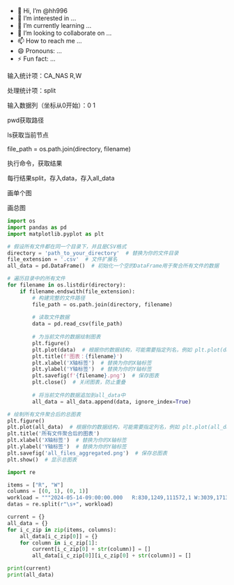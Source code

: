 - 👋 Hi, I’m @hh996
- 👀 I’m interested in ...
- 🌱 I’m currently learning ...
- 💞️ I’m looking to collaborate on ...
- 📫 How to reach me ...
- 😄 Pronouns: ...
- ⚡ Fun fact: ...

<!---
hh996/hh996 is a ✨ special ✨ repository because its `README.md` (this file) appears on your GitHub profile.
You can click the Preview link to take a look at your changes.
--->
输入统计项：CA_NAS R,W

处理统计项：split

输入数据列（坐标从0开始）：0 1

pwd获取路径

ls获取当前节点

file_path = os.path.join(directory, filename)

执行命令，获取结果

每行结果split，存入data，存入all_data

画单个图

画总图

```Python
import os
import pandas as pd
import matplotlib.pyplot as plt

# 假设所有文件都在同一个目录下，并且是CSV格式
directory = 'path_to_your_directory'  # 替换为你的文件目录
file_extension = '.csv'  # 文件扩展名
all_data = pd.DataFrame()  # 初始化一个空的DataFrame用于聚合所有文件的数据

# 遍历目录中的所有文件
for filename in os.listdir(directory):
    if filename.endswith(file_extension):
        # 构建完整的文件路径
        file_path = os.path.join(directory, filename)
        
        # 读取文件数据
        data = pd.read_csv(file_path)
        
        # 为当前文件的数据绘制图表
        plt.figure()
        plt.plot(data)  # 根据你的数据结构，可能需要指定列名，例如 plt.plot(data['column_name'])
        plt.title(f'图表：{filename}')
        plt.xlabel('X轴标签')  # 替换为你的X轴标签
        plt.ylabel('Y轴标签')  # 替换为你的Y轴标签
        plt.savefig(f'{filename}.png')  # 保存图表
        plt.close()  # 关闭图表，防止重叠
        
        # 将当前文件的数据追加到all_data中
        all_data = all_data.append(data, ignore_index=True)

# 绘制所有文件聚合后的总图表
plt.figure()
plt.plot(all_data)  # 根据你的数据结构，可能需要指定列名，例如 plt.plot(all_data['column_name'])
plt.title('所有文件聚合后的图表')
plt.xlabel('X轴标签')  # 替换为你的X轴标签
plt.ylabel('Y轴标签')  # 替换为你的Y轴标签
plt.savefig('all_files_aggregated.png')  # 保存总图表
plt.show()  # 显示总图表
```

```python
import re

items = ["R", "W"]
columns = [(0, 1), (0, 1)]
workload = """2024-05-14-09:00:00.000	R:830,1249,111572,1	W:3039,17137,101672,2""".strip()
datas = re.split(r"\s+", workload)

current = {}
all_data = {}
for i_c_zip in zip(items, columns):
    all_data[i_c_zip[0]] = {}
    for column in i_c_zip[1]:
        current[i_c_zip[0] + str(column)] = []
        all_data[i_c_zip[0]][i_c_zip[0] + str(column)] = []

print(current)
print(all_data)
```
